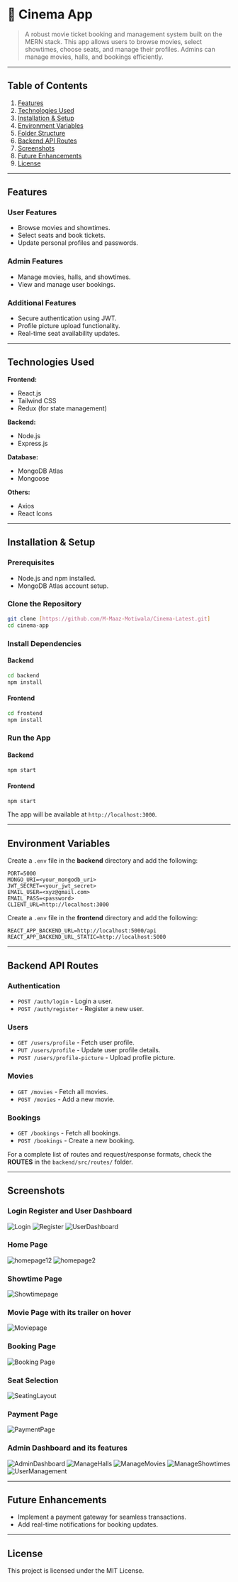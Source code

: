 
# 🎥 Cinema App  

> A robust movie ticket booking and management system built on the MERN stack. This app allows users to browse movies, select showtimes, choose seats, and manage their profiles. Admins can manage movies, halls, and bookings efficiently.

---

## Table of Contents  

1. [Features](#features)  
2. [Technologies Used](#technologies-used)  
3. [Installation & Setup](#installation--setup)  
4. [Environment Variables](#environment-variables)  
5. [Folder Structure](#folder-structure)  
6. [Backend API Routes](#backend-api-routes)  
7. [Screenshots](#screenshots)  
8. [Future Enhancements](#future-enhancements)  
9. [License](#license)

---

## Features  

### User Features  
- Browse movies and showtimes.  
- Select seats and book tickets.  
- Update personal profiles and passwords.  

### Admin Features  
- Manage movies, halls, and showtimes.  
- View and manage user bookings.  

### Additional Features  
- Secure authentication using JWT.  
- Profile picture upload functionality.  
- Real-time seat availability updates.  

---

## Technologies Used  

**Frontend:**  
- React.js  
- Tailwind CSS  
- Redux (for state management)  

**Backend:**  
- Node.js  
- Express.js  

**Database:**  
- MongoDB Atlas  
- Mongoose  

**Others:**  
- Axios  
- React Icons  

---

## Installation & Setup  

### Prerequisites  
- Node.js and npm installed.  
- MongoDB Atlas account setup.  

### Clone the Repository  
```bash
git clone [https://github.com/M-Maaz-Motiwala/Cinema-Latest.git]
cd cinema-app
```

### Install Dependencies  
#### Backend  
```bash
cd backend
npm install
```

#### Frontend  
```bash
cd frontend
npm install
```

### Run the App  
#### Backend  
```bash
npm start
```

#### Frontend  
```bash
npm start
```

The app will be available at `http://localhost:3000`.

---

## Environment Variables  

Create a `.env` file in the **backend** directory and add the following:  
```env
PORT=5000
MONGO_URI=<your_mongodb_uri>
JWT_SECRET=<your_jwt_secret>
EMAIL_USER=<xyz@gmail.com>
EMAIL_PASS=<password>
CLIENT_URL=http://localhost:3000
```
Create a `.env` file in the **frontend** directory and add the following:  
```env
REACT_APP_BACKEND_URL=http://localhost:5000/api
REACT_APP_BACKEND_URL_STATIC=http://localhost:5000
```
---

## Backend API Routes  

### Authentication  
- `POST /auth/login` - Login a user.  
- `POST /auth/register` - Register a new user.

### Users  
- `GET /users/profile` - Fetch user profile.  
- `PUT /users/profile` - Update user profile details.  
- `POST /users/profile-picture` - Upload profile picture.  

### Movies  
- `GET /movies` - Fetch all movies.  
- `POST /movies` - Add a new movie.  

### Bookings  
- `GET /bookings` - Fetch all bookings.  
- `POST /bookings` - Create a new booking.

For a complete list of routes and request/response formats, check the **ROUTES** in the `backend/src/routes/` folder.

---

## Screenshots  

### Login Register and User Dashboard  
![Login](https://github.com/user-attachments/assets/27223b12-2e11-43e0-a919-24247f6fdfc0)
![Register](https://github.com/user-attachments/assets/bc9c4ffc-8792-4cd1-999b-9dcec0999d2e)
![UserDashboard](https://github.com/user-attachments/assets/6ec30692-9865-4c0c-8b29-a672b1b2d284)

### Home Page  
![homepage12](https://github.com/user-attachments/assets/363a09f5-a8ec-484b-8896-797553f31e50)
![homepage2](https://github.com/user-attachments/assets/94541155-6b5c-473b-b8b2-1a0d69b02001)

### Showtime Page 
![Showtimepage](https://github.com/user-attachments/assets/c49bebf6-066d-40dc-9b38-8243d7a4fb95)

### Movie Page with its trailer on hover  
![Moviepage](https://github.com/user-attachments/assets/0edabe5d-71cd-4629-bc37-f1b7a9c24ad1)

### Booking Page  
![Booking Page](https://github.com/user-attachments/assets/9972f5a1-1347-4b24-89e8-ba5c62798ac2)

### Seat Selection  
![SeatingLayout](https://github.com/user-attachments/assets/35700531-70ca-4128-b169-39596b7604b5)

### Payment Page  
![PaymentPage](https://github.com/user-attachments/assets/4f12f3b0-0cfe-46cb-8253-d53d6f4bf184)

### Admin Dashboard and its features
![AdminDashboard](https://github.com/user-attachments/assets/6c6ba424-9c21-4acb-9bd8-02bfba38e777)
![ManageHalls](https://github.com/user-attachments/assets/6f181744-4e43-457e-b500-1bb94ab225e2)
![ManageMovies](https://github.com/user-attachments/assets/d3e68278-bd65-4bc0-9f33-2b2fcfd89c2d)
![ManageShowtimes](https://github.com/user-attachments/assets/b8d7a1b3-8be4-4cad-8673-b2fd73b822df)
![UserManagement](https://github.com/user-attachments/assets/7e57c8e8-f4a0-48a3-b9a4-7440a66a8e9f)



---

## Future Enhancements  

- Implement a payment gateway for seamless transactions.  
- Add real-time notifications for booking updates.  

---

## License  

This project is licensed under the MIT License.  
